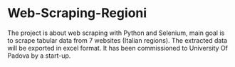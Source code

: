 # Web-Scraping-Regioni

The project is about web scraping with Python and Selenium, main goal is to scrape tabular data from 7 websites (Italian regions).
The extracted data will be exported in excel format.
It has been commissioned to University Of Padova by a start-up.

